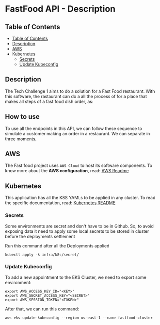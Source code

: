 # FastFood API - Description

## Table of Contents

- [Table of Contents](#table-of-contents)
- [Description](#description)
- [AWS](#aws)
- [Kubernetes](#kubernetes)
  - [Secrets](#secrets)
  - [Update Kubeconfig](#update-kubeconfig)

## Description

The Tech Challenge 1 aims to do a solution for a Fast Food restaurant. With this software, the rastaurant can do a all the process of for a place
that makes all steps of a fast food dish order, as:

## How to use

To use all the endpoints in this API, we can follow these sequence to simulate a customer making an order in a restaurant.
We can separate in three moments.

## AWS ##

The Fast food project uses `AWS Cloud` to host its software components. To know more about the **AWS configuration**, read: [AWS Readme](infra/README.md)

## Kubernetes

This application has all the K8S YAMLs to be applied in any cluster. 
To read the specific documentation, read: [Kubernetes README](infra/k8s/README.md)

### Secrets

Some environments are secret and don't have to be in Github. So, to avoid exposing data
it need to apply some local secrets to be stored in cluster before the deployments settlement 

Run this command after all the Deployments applied
```
kubectl apply -k infra/k8s/secret/
```

### Update Kubeconfig

To add a new appointment to the EKS Cluster, we need to export some environment:

```
export AWS_ACCESS_KEY_ID="<KEY>"
export AWS_SECRET_ACCESS_KEY="<SECRET>"
export AWS_SESSION_TOKEN="<TOKEN>"
```

After that, we can run this command:
```
aws eks update-kubeconfig --region us-east-1 --name fastfood-cluster
```
